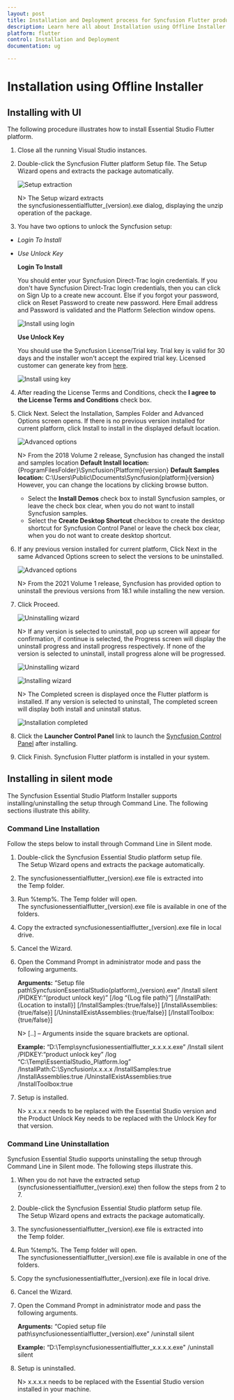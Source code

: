 ```yaml
---
layout: post
title: Installation and Deployment process for Syncfusion Flutter products
description: Learn here all about Installation using Offline Installer and more.
platform: flutter
control: Installation and Deployment
documentation: ug

---
```


# Installation using Offline Installer

## Installing with UI   

The following procedure illustrates how to install Essential Studio Flutter platform.

1. Close all the running Visual Studio instances.

2. Double-click the Syncfusion Flutter platform Setup file. The Setup Wizard opens and extracts the package automatically.

   ![Setup extraction](Platform_images/Step-by-Step-Installation_img1.png)

   N> The Setup wizard extracts the syncfusionessentialflutter_(version).exe dialog, displaying the unzip operation of the package.

3. You have two options to unlock the Syncfusion setup:

   
* *Login To Install*
   
* *Use Unlock Key*
   
   
   
   **Login To Install**
   
   You should enter your Syncfusion Direct-Trac login credentials. If you don't have Syncfusion Direct-Trac login credentials, then you can click on Sign Up to a create new account. Else if you forgot your password, click on Reset Password to create new password. Here Email address and Password is validated and the Platform Selection window opens.

   ![Install using login](Platform_images/Step-by-Step-Installation_img2.png)   


   **Use Unlock Key**
   
   You should use the Syncfusion License/Trial key. Trial key is valid for 30 days and the installer won't accept the expired trial key. Licensed customer can generate key from [here](https://www.syncfusion.com/kb/2326).

   ![Install using key](Platform_images/Step-by-Step-Installation_img3.png)   


4. After reading the License Terms and Conditions, check the **I agree to the License Terms and Conditions** check box.


5. Click Next. Select the Installation, Samples Folder and Advanced Options screen opens. If there is no previous version installed for current platform, click Install to install in the displayed default location.


    ![Advanced options](Platform_images/Step-by-Step-Installation_img4.png)


    N> From the 2018 Volume 2 release, Syncfusion has changed the install and samples location 
	   **Default Install location:** {ProgramFilesFolder}\Syncfusion\{Platform}\{version}
	   **Default Samples location:** C:\Users\Public\Documents\Syncfusion\{platform}\{version}
	   However, you can change the locations by clicking browse button.

   * Select the **Install Demos** check box to install Syncfusion samples, or leave the check box clear, when you do not want to install Syncfusion samples.
   * Select the **Create Desktop Shortcut** checkbox to create the desktop shortcut for Syncfusion Control Panel or leave the check box clear, when you do not want to create desktop shortcut.
   


6.  If any previous version installed for current platform, Click Next in the same Advanced Options screen to select the versions to be uninstalled.


    ![Advanced options](Platform_images/Step-by-Step-Installation_img7.png)
	
	
	N> From the 2021 Volume 1 release, Syncfusion has provided option to uninstall the previous versions from 18.1 while installing the new version.
	

7.	Click Proceed.

	![Uninstalling wizard](Platform_images/Step-by-Step-Installation_img10.png)
	
	
	N> If any version is selected to uninstall, pop up screen will appear for confirmation, if continue is selected, the Progress screen will display the uninstall progress and install progress respectively. If none of the version is selected to uninstall, install progress alone will be progressed.
	
	
	![Uninstalling wizard](Platform_images/Step-by-Step-Installation_img8.png)
	
	
	![Installing wizard](Platform_images/Step-by-Step-Installation_img5.png)
	
	
	N> The Completed screen is displayed once the Flutter platform is installed. If any version is selected to uninstall, The completed screen will display both install and uninstall status.

    
	![Installation completed](Platform_images/Step-by-Step-Installation_img9.png)


8. Click the **Launcher Control Panel** link to launch the [Syncfusion Control Panel](https://help.syncfusion.com/common/essential-studio/utilities#dashboard ) after installing.


9. Click Finish. Syncfusion Flutter platform is installed in your system.

## Installing in silent mode

The Syncfusion Essential Studio Platform Installer supports installing/uninstalling the setup through Command Line. The following sections illustrate this ability. 

### Command Line Installation

Follow the steps below to install through Command Line in Silent mode.

1. Double-click the Syncfusion Essential Studio platform setup file. The Setup Wizard opens and extracts the package automatically. 
2. The syncfusionessentialflutter_(version).exe file is extracted into the Temp folder.
3. Run %temp%. The Temp folder will open. The syncfusionessentialflutter_(version).exe file is available in one of the folders.
4. Copy the extracted syncfusionessentialflutter_(version).exe file in local drive.
5. Cancel the Wizard.
6. Open the Command Prompt in administrator mode and pass the following arguments.

   
   **Arguments:** “Setup file path\SyncfusionEssentialStudio(platform)_(version).exe” /Install silent /PIDKEY:“(product unlock key)” [/log “{Log file path}”] [/InstallPath:{Location to install}] [/InstallSamples:{true/false}] [/InstallAssemblies:{true/false}] [/UninstallExistAssemblies:{true/false}] [/InstallToolbox:{true/false}]


   N> [..] – Arguments inside the square brackets are optional.

   **Example:** “D:\Temp\syncfusionessentialflutter_x.x.x.x.exe” /Install silent /PIDKEY:“product unlock key” /log “C:\Temp\EssentialStudio_Platform.log” /InstallPath:C:\Syncfusion\x.x.x.x /InstallSamples:true /InstallAssemblies:true /UninstallExistAssemblies:true /InstallToolbox:true

	
7. Setup is installed.

   N> x.x.x.x needs to be replaced with the Essential Studio version and the Product Unlock Key needs to be replaced with the Unlock Key for that version.
   

### Command Line Uninstallation

Syncfusion Essential Studio supports uninstalling the setup through Command Line in Silent mode. The following steps illustrate this. 

1. When you do not have the extracted setup (syncfusionessentialflutter_(version).exe) then follow the steps from 2 to 7.
2. Double-click the Syncfusion Essential Studio platform setup file. The Setup Wizard opens and extracts the package automatically.
3. The syncfusionessentialflutter_(version).exe file is extracted into the Temp folder.
4. Run %temp%. The Temp folder will open. The syncfusionessentialflutter_(version).exe file is available in one of the folders.
5. Copy the syncfusionessentialflutter_(version).exe file in local drive. 
6. Cancel the Wizard.
7. Open the Command Prompt in administrator mode and pass the following arguments.
   
   **Arguments:** “Copied setup file path\syncfusionessentialflutter_(version).exe” /uninstall silent 

   **Example:** “D:\Temp\syncfusionessentialflutter_x.x.x.x.exe" /uninstall silent


8. Setup is uninstalled.

   N> x.x.x.x needs to be replaced with the Essential Studio version installed in your machine.
   
   

